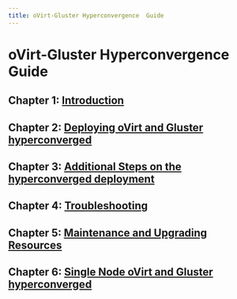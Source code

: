 ```yaml
---
title: oVirt-Gluster Hyperconvergence  Guide
---
```


# oVirt-Gluster Hyperconvergence Guide

## Chapter 1: [Introduction](../chap-Introduction)

## Chapter 2: [Deploying oVirt and Gluster hyperconverged](../chap-Deploying_Hyperconverged)

## Chapter 3: [Additional Steps on the hyperconverged deployment](../chap-Additional_Steps)

## Chapter 4: [Troubleshooting](../chap-Troubleshooting)

## Chapter 5: [Maintenance and Upgrading Resources](../chap-Maintenance_and_Upgrading_Resources)

## Chapter 6: [Single Node oVirt and Gluster hyperconverged](../chap-Single_node_hyperconverged)


